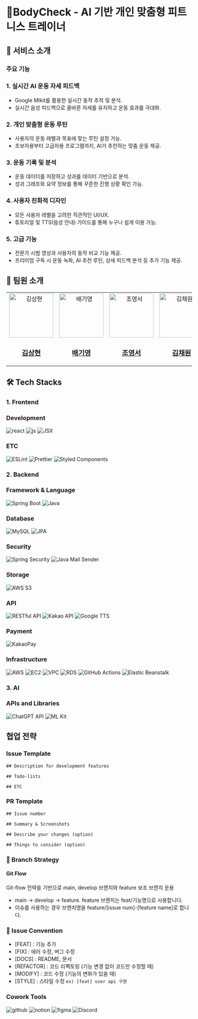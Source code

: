 # 💪BodyCheck - AI 기반 개인 맞춤형 피트니스 트레이너
## 👀 서비스 소개
### 주요 기능
### 1. 실시간 AI 운동 자세 피드백
- Google Mlkit를 활용한 실시간 동작 추적 및 분석.
- 실시간 음성 피드백으로 올바른 자세를 유지하고 운동 효과를 극대화.
### 2. 개인 맞춤형 운동 루틴
- 사용자의 운동 레벨과 목표에 맞는 루틴 설정 가능.
- 초보자용부터 고급자용 프로그램까지, AI가 추천하는 맞춤 운동 제공.
### 3. 운동 기록 및 분석
- 운동 데이터를 저장하고 성과를 데이터 기반으로 분석.
- 성과 그래프와 요약 정보를 통해 꾸준한 진행 상황 확인 가능.
### 4. 사용자 친화적 디자인
- 모든 사용자 레벨을 고려한 직관적인 UI/UX.
- 튜토리얼 및 TTS(음성 안내) 가이드를 통해 누구나 쉽게 이용 가능.
### 5. 고급 기능
- 전문가 시범 영상과 사용자의 동작 비교 기능 제공.
- 프리미엄 구독 시 운동 녹화, AI 추천 루틴, 상세 피드백 분석 등 추가 기능 제공.

## 👥 팀원 소개
<table>
  <tr>
    <td align="center">
      <a href="https://github.com/KimSanghyun20">
        <img src="https://avatars.githubusercontent.com/u/127206470?v=4" width="120px;" height="120px;" alt="김상현"/>
        <h3><b>김상현</b></h3>
      </a>
    </td>
    <td align="center">
      <a href="https://github.com/bbky323">
        <img src="https://avatars.githubusercontent.com/u/127292182?v=4" width="120px;" height="120px;" alt="배기영"/>
        <h3><b>배기영</b></h3>
      </a>
    </td>
    <td align="center">
      <a href="https://github.com/choyoungseo20">
        <img src="https://avatars.githubusercontent.com/u/127291939?v=4" width="120px;" height="120px;" alt="조영서"/>
        <h3><b>조영서</b></h3>
      </a>
    </td>
    <td align="center">
      <a href="https://github.com/KimSanghyun20">
        <img src="https://avatars.githubusercontent.com/u/168625140?v=4" width="120px;" height="120px;" alt="김채원"/>
        <h3><b>김채원</b></h3>
      </a>
    </td>
    <td align="center">
      <a href="https://github.com/KimSanghyun20">
        <img src="https://avatars.githubusercontent.com/u/102895671?v=4" width="120px;" height="120px;" alt="허진혁"/>
        <h3><b>허진혁</b></h3>
      </a>
    </td>
    <td align="center">
      <a href="https://github.com/KimSanghyun20">
        <img src="https://avatars.githubusercontent.com/u/179480793?v=4" width="120px;" height="120px;" alt="전지훈"/>
        <h3><b>전지훈</b></h3>
      </a>
    </td>
  </tr>
</table>


## 🛠️ Tech Stacks 
### 1. Frontend

### Development
![react](https://img.shields.io/badge/ReactNative-20232A?style=for-the-badge&logo=react&logoColor=61DAFB)
![js](https://img.shields.io/badge/JavaScript-F7DF1E?style=for-the-badge&logo=JavaScript&logoColor=white)
![JSX](https://img.shields.io/badge/JSX-61DAFB?style=for-the-badge&logo=react&logoColor=white)

### ETC
![ESLint](https://img.shields.io/badge/ESLint-4B3263?style=for-the-badge&logo=eslint&logoColor=white)
![Prettier](https://img.shields.io/badge/prettier-1A2C34?style=for-the-badge&logo=prettier&logoColor=F7BA3E)
![Styled Components](https://img.shields.io/badge/styled--components-DB7093?style=for-the-badge&logo=styled-components&logoColor=white)

### 2. Backend
### Framework & Language
![Spring Boot](https://img.shields.io/badge/Spring%20Boot-6DB33F?style=for-the-badge&logo=Spring%20Boot&logoColor=white)
![Java](https://img.shields.io/badge/Java-007396?style=for-the-badge&logo=Java&logoColor=white)

### Database
![MySQL](https://img.shields.io/badge/MySQL-4479A1?style=for-the-badge&logo=MySQL&logoColor=white)
![JPA](https://img.shields.io/badge/JPA-6DB33F?style=for-the-badge&logo=Hibernate&logoColor=white)

### Security
![Spring Security](https://img.shields.io/badge/Spring%20Security-6DB33F?style=for-the-badge&logo=Spring%20Security&logoColor=white)
![Java Mail Sender](https://img.shields.io/badge/Java%20Mail%20Sender-007396?style=for-the-badge&logo=Gmail&logoColor=white)

### Storage
![AWS S3](https://img.shields.io/badge/AWS%20S3-569A31?style=for-the-badge&logo=Amazon%20S3&logoColor=white)

### API
![RESTful API](https://img.shields.io/badge/RESTful%20API-0052CC?style=for-the-badge&logo=RESTful&logoColor=white)
![Kakao API](https://img.shields.io/badge/Kakao%20API-FFCD00?style=for-the-badge&logo=Kakao&logoColor=black)
![Google TTS](https://img.shields.io/badge/Google%20TTS-4285F4?style=for-the-badge&logo=google&logoColor=white)

### Payment
![KakaoPay](https://img.shields.io/badge/KakaoPay-FFCD00?style=for-the-badge&logo=KakaoPay&logoColor=black)

### Infrastructure
![AWS](https://img.shields.io/badge/AWS-232F3E?style=for-the-badge&logo=Amazon%20AWS&logoColor=white)
![EC2](https://img.shields.io/badge/AWS%20EC2-FF9900?style=for-the-badge&logo=Amazon%20EC2&logoColor=white)
![VPC](https://img.shields.io/badge/AWS%20VPC-FF9900?style=for-the-badge&logo=Amazon%20VPC&logoColor=white)
![RDS](https://img.shields.io/badge/AWS%20RDS-527FFF?style=for-the-badge&logo=Amazon%20RDS&logoColor=white)
![GitHub Actions](https://img.shields.io/badge/GitHub%20Actions-2088FF?style=for-the-badge&logo=GitHub%20Actions&logoColor=white)
![Elastic Beanstalk](https://img.shields.io/badge/Elastic%20Beanstalk-FF9900?style=for-the-badge&logo=Amazon%20Elastic%20Beanstalk&logoColor=white)

### 3. AI

### APIs and Libraries
![ChatGPT API](https://img.shields.io/badge/ChatGPT%20API-412991?style=for-the-badge&logo=openai&logoColor=white)
![ML Kit](https://img.shields.io/badge/ML%20Kit-FF6F00?style=for-the-badge&logo=google&logoColor=white)


## 협업 전략
### Issue Template
```
## Description for development features

## Todo-lists

## ETC
```

### PR Template
```
## Issue number

## Summary & Screenshots

## Describe your changes (option)

## Things to consider (option)
```

### 🔹 Branch Strategy
#### Git Flow
Git-flow 전략을 기반으로 main, develop 브랜치와 feature 보조 브랜치 운용
- main → develop → feature. feature 브랜치는 feat/기능명으로 사용합니다.
- 이슈를 사용하는 경우 브랜치명을 feature/[issue num]-[feature name]로 합니다.
  
### 🔹 Issue Convention

- [FEAT] : 기능 추가
- [FIX] : 에러 수정, 버그 수정
- [DOCS] : README, 문서
- [REFACTOR] : 코드 리펙토링 (기능 변경 없이 코드만 수정할 때)
- [MODIFY] : 코드 수정 (기능의 변화가 있을 때)
- [STYLE] : 스타일 수정
`ex) [feat] user api 구현`

### Cowork Tools
![github](https://img.shields.io/badge/GitHub-100000?style=for-the-badge&logo=github&logoColor=white)
![notion](https://img.shields.io/badge/Notion-000000?style=for-the-badge&logo=notion&logoColor=white)
![figma](https://img.shields.io/badge/Figma-F24E1E?style=for-the-badge&logo=figma&logoColor=white)
![Discord](https://img.shields.io/badge/Discord-5865F2?style=for-the-badge&logo=discord&logoColor=white)
